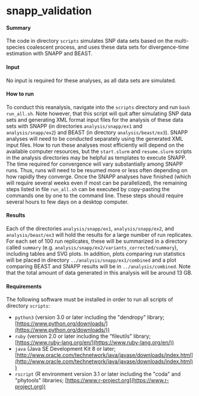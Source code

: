 <!-- m_matschiner Fri Jan 6 12:29:40 CET 2017 -->

# snapp\_validation

#### Summary

The code in directory `scripts` simulates SNP data sets based on the multi-species coalescent process, and uses these data sets for divergence-time estimation with SNAPP and BEAST.

#### Input

No input is required for these analyses, as all data sets are simulated.

#### How to run

To conduct this reanalysis, navigate into the `scripts` directory and run `bash run_all.sh`. Note however, that this script will quit after simulating SNP data sets and generating XML format input files for the analysis of these data sets with SNAPP (in directories `analysis/snapp/ex1` and `analysis/snapp/ex2`) and BEAST (in directory `analysis/beast/ex3`). SNAPP analyses will need to be conducted separately using the generated XML input files. How to run these analyses most efficiently will depend on the available computer resources, but the `start.slurm` and `resume.slurm` scripts in the analysis directories may be helpful as templates to execute SNAPP. The time required for convergence will vary substantially among SNAPP runs. Thus, runs will need to be resumed more or less often depending on how rapidly they converge. Once the SNAPP analyses have finished (which will require several weeks even if most can be parallelized), the remaining steps listed in file `run_all.sh` can be executed by copy-pasting the commands one by one to the command line. These steps should require several hours to few days on a desktop computer.

#### Results

Each of the directories `analysis/snapp/ex1`, `analysis/snapp/ex2`, and `analysis/beast/ex3` will hold the results for a large number of run replicates. For each set of 100 run replicates, these will be summarized in a directory called `summary` (e.g. `analysis/snapp/ex2/variants_corrected/summary`), including tables and SVG plots. In addition, plots comparing run statistics will be placed in directory `../analysis/snapp/ex1/combined` and a plot comparing BEAST and SNAPP results will be in `../analysis/combined`. Note that the total amount of data generated in this analysis will be around 13 GB.

#### Requirements

The following software must be installed in order to run all scripts of directory `scripts`:

* `python3` (version 3.0 or later including the "dendropy" library; [https://www.python.org/downloads/](https://www.python.org/downloads/))
* `ruby` (version 2.0 or later including the "fileutils" library; [https://www.ruby-lang.org/en/](https://www.ruby-lang.org/en/))
* `java` (Java SE Development Kit 8 or later; [http://www.oracle.com/technetwork/java/javase/downloads/index.html](http://www.oracle.com/technetwork/java/javase/downloads/index.html))
* `rscript` (R environment version 3.1 or later including the "coda" and "phytools" libraries; [https://www.r-project.org](https://www.r-project.org))